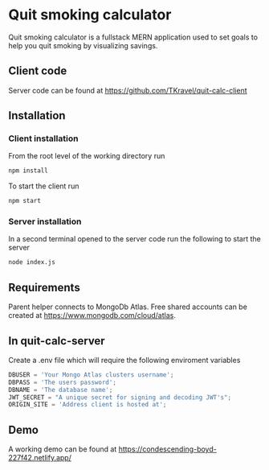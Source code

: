# Quit smoking calculator

Quit smoking calculator is a fullstack MERN application used to set goals to help you quit smoking by visualizing savings.

## Client code

Server code can be found at https://github.com/TKravel/quit-calc-client

## Installation

### Client installation

From the root level of the working directory run

```bash
npm install
```

To start the client run

```bash
npm start
```

### Server installation

In a second terminal opened to the server code run the following to start the server

```bash
node index.js
```

## Requirements

Parent helper connects to MongoDb Atlas. Free shared accounts can be created at https://www.mongodb.com/cloud/atlas.

## In quit-calc-server

Create a .env file which will require the following enviroment variables

```javascript
DBUSER = 'Your Mongo Atlas clusters username';
DBPASS = 'The users password';
DBNAME = 'The database name';
JWT_SECRET = "A unique secret for signing and decoding JWT's";
ORIGIN_SITE = 'Address client is hosted at';
```

## Demo

A working demo can be found at https://condescending-boyd-227f42.netlify.app/
